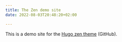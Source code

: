 ```yaml
---
title: The Zen demo site
date: 2022-08-03T20:48:20+02:00

---
```


This is a demo site for the [Hugo zen theme](https://github.com/frjo/hugo-theme-zen) (GitHub).